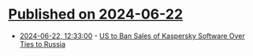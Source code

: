 # [Published on 2024-06-22](index.md)

* [2024-06-22, 12:33:00](https://soylentnews.org/article.pl?sid=24/06/22/0129230&from=rss) - [US to Ban  Sales of Kaspersky Software Over Ties to Russia](https://soylentnews.org/article.pl?sid=24/06/22/0129230&from=rss)
